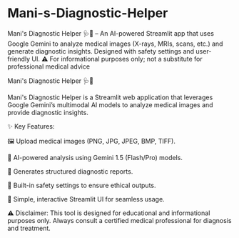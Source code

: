 # Mani-s-Diagnostic-Helper
Mani's Diagnostic Helper 🩺🤖 – An AI-powered Streamlit app that uses Google Gemini to analyze medical images (X-rays, MRIs, scans, etc.) and generate diagnostic insights. Designed with safety settings and user-friendly UI. ⚠️ For informational purposes only; not a substitute for professional medical advice


Mani's Diagnostic Helper 🩺🤖

Mani's Diagnostic Helper is a Streamlit web application that leverages Google Gemini’s multimodal AI models to analyze medical images and provide diagnostic insights.

✨ Key Features:

🖼️ Upload medical images (PNG, JPG, JPEG, BMP, TIFF).

🤖 AI-powered analysis using Gemini 1.5 (Flash/Pro) models.

📑 Generates structured diagnostic reports.

🔐 Built-in safety settings to ensure ethical outputs.

🚀 Simple, interactive Streamlit UI for seamless usage.

⚠️ Disclaimer: This tool is designed for educational and informational purposes only. Always consult a certified medical professional for diagnosis and treatment.
